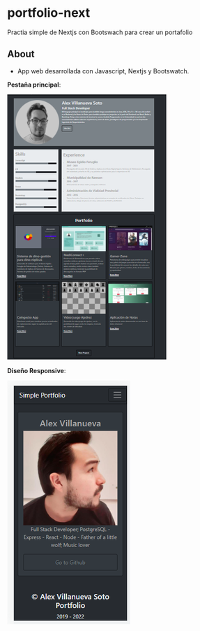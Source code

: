 # portfolio-next
Practia simple de Nextjs con Bootswach para crear un portafolio

## About

- App web desarrollada con Javascript, Nextjs y Bootswatch.


__Pestaña principal__: 

![portfolio](public/portfolio.png)

__Diseño Responsive__: 

![responsive](public/responsive.png)
